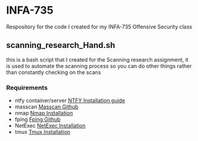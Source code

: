 # INFA-735
Respository for the code I created for my INFA-735 Offensive Security class


## scanning_research_Hand.sh
this is a bash script that I created for the Scanning research assignment, it is used to automate the scanning process so you can do other things rather than constantly checking on the scans

### Requirements
- ntfy container/server [NTFY Installation guide](https://docs.ntfy.sh/install/)
- masscan [Masscan Github](https://github.com/robertdavidgraham/masscan)
- nmap [Nmap Installation](https://nmap.org/download)
- fping [Fping Github](https://github.com/schweikert/fping)
- NetExec [NetExec Installation](https://www.netexec.wiki/getting-started/installation)
- tmux [Tmux Installation](https://github.com/tmux/tmux/wiki/Installing)

